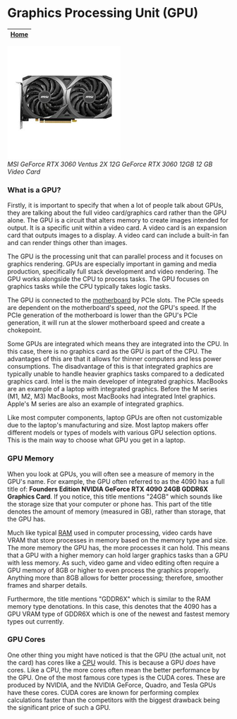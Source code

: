 # Graphics Processing Unit (GPU)

|[Home](README.md) | 
| -------- |

![GPU](gpu.jpg)  
*MSI GeForce RTX 3060 Ventus 2X 12G GeForce RTX 3060 12GB 12 GB Video Card*

### What is a GPU?
Firstly, it is important to specify that when a lot of people talk about GPUs, they are talking about the full video card/graphics card rather than the GPU alone. The GPU is a circuit that alters memory to create images intended for output. It is a specific unit within a video card. A video card is an expansion card that outputs images to a display. A video card can include a built-in fan and can render things other than images. 

The GPU is the processing unit that can parallel process and it focuses on graphics rendering. GPUs are especially important in gaming and media production, specifically full stack development and video rendering. The GPU works alongside the CPU to process tasks. The GPU focuses on graphics tasks while the CPU typically takes logic tasks.

The GPU is connected to the [motherboard](motherboard.md) by PCIe slots. The PCIe speeds are dependent on the motherboard's speed, *not* the GPU's speed. If the PCIe generation of the motherboard is lower than the GPU's PCIe generation, it will run at the slower motherboard speed and create a chokepoint.

Some GPUs are integrated which means they are integrated into the CPU. In this case, there is no graphics card as the GPU is part of the CPU. The advantages of this are that it allows for thinner computers and less power consumptions. The disadvantage of this is that integrated graphics are typically unable to handle heavier graphics tasks compared to a dedicated graphics card. Intel is the main developer of integrated graphics. MacBooks are an example of a laptop with integrated graphics. Before the M series (M1, M2, M3) MacBooks, most MacBooks had integrated Intel graphics. Apple's M series are also an example of integrated graphics.

Like most computer components, laptop GPUs are often not customizable due to the laptop's manufacturing and size. Most laptop makers offer different models or types of models with various GPU selection options. This is the main way to choose what GPU you get in a laptop.

### GPU Memory
When you look at GPUs, you will often see a measure of memory in the GPU's name. For example, the GPU often referred to as the 4090 has a full title of: **Founders Edition NVIDIA GeForce RTX 4090 24GB GDDR6X Graphics Card**. If you notice, this title mentions "24GB" which sounds like the storage size that your computer or phone has. This part of the title denotes the amount of memory (measured in GB), rather than storage, that the GPU has.

Much like typical [RAM](memory.md) used in computer processing, video cards have VRAM that store processes in memory based on the memory type and size. The more memory the GPU has, the more processes it can hold. This means that a GPU with a higher memory can hold larger graphics tasks than a GPU with less memory. As such, video game and video editing often require a GPU memory of 8GB or higher to even process the graphics properly. Anything more than 8GB allows for better processing; therefore, smoother frames and sharper details.

Furthermore, the title mentions "GDDR6X" which is similar to the RAM memory type denotations. In this case, this denotes that the 4090 has a GPU VRAM type of GDDR6X which is one of the newest and fastest memory types out currently.

### GPU Cores
One other thing you might have noticed is that the GPU (the actual unit, not the card) has cores like a [CPU](cpu.md) would. This is because a GPU *does* have cores. Like a CPU, the more cores often mean the better performance by the GPU. One of the most famous core types is the CUDA cores. These are produced by NVIDIA, and the NVIDIA GeForce, Quadro, and Tesla GPUs have these cores. CUDA cores are known for performing complex calculations faster than the competitors with the biggest drawback being the significant price of such a GPU.